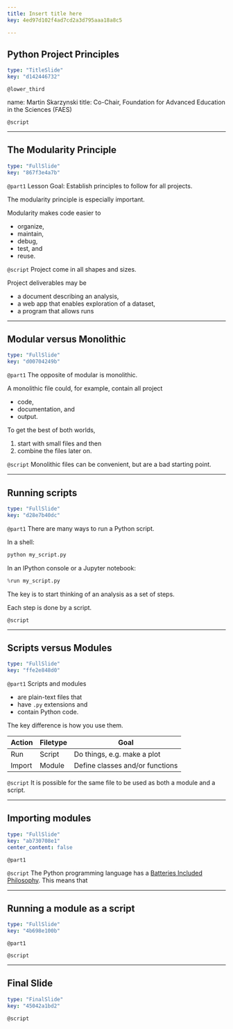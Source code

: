 ```yaml
---
title: Insert title here
key: 4ed97d102f4ad7cd2a3d795aaa18a8c5

---
```

## Python Project Principles

```yaml
type: "TitleSlide"
key: "d142446732"
```

`@lower_third`

name: Martin Skarzynski
title: Co-Chair, Foundation for Advanced Education in the Sciences (FAES)


`@script`



---
## The Modularity Principle

```yaml
type: "FullSlide"
key: "867f3e4a7b"
```

`@part1`
Lesson Goal: Establish principles to follow for all projects.

The modularity principle is especially important.

Modularity makes code easier to 
- organize, 
- maintain, 
- debug,
- test, and
- reuse.


`@script`
Project come in all shapes and sizes.

Project deliverables may be
- a document describing an analysis,
- a web app that enables exploration of a dataset,
- a program that allows runs


---
## Modular versus Monolithic

```yaml
type: "FullSlide"
key: "d00704249b"
```

`@part1`
The opposite of modular is monolithic.

A monolithic file could, for example, contain all project
- code,
- documentation, and
- output.

To get the best of both worlds,
1. start with small files and then
2. combine the files later on.


`@script`
Monolithic files can be convenient, but are a bad starting point.


---
## Running scripts

```yaml
type: "FullSlide"
key: "d28e7b40dc"
```

`@part1`
There are many ways to run a Python script.

In a shell:
```sh
python my_script.py
```

In an IPython console or a Jupyter notebook:
```python
%run my_script.py
```

The key is to start thinking of an analysis as a set of steps. 

Each step is done by a script.


`@script`



---
## Scripts versus Modules

```yaml
type: "FullSlide"
key: "ffe2e848d0"
```

`@part1`
Scripts and modules
- are plain-text files that
- have `.py` extensions and
- contain Python code.

The key difference is how you use them.

| Action | Filetype | Goal                            |
|--------|----------|---------------------------------|
| Run    | Script   | Do things, e.g. make a plot     |
| Import | Module   | Define classes and/or functions |


`@script`
It is possible for the same file to be used as both a module and a script.


---
## Importing modules

```yaml
type: "FullSlide"
key: "ab730708e1"
center_content: false
```

`@part1`



`@script`
The Python programming language has a [Batteries Included Philosophy](https://www.python.org/dev/peps/pep-0206/#batteries-included-philosophy). This means that


---
## Running a module as a script

```yaml
type: "FullSlide"
key: "4b698e100b"
```

`@part1`



`@script`



---
## Final Slide

```yaml
type: "FinalSlide"
key: "45042a1bd2"
```

`@script`


